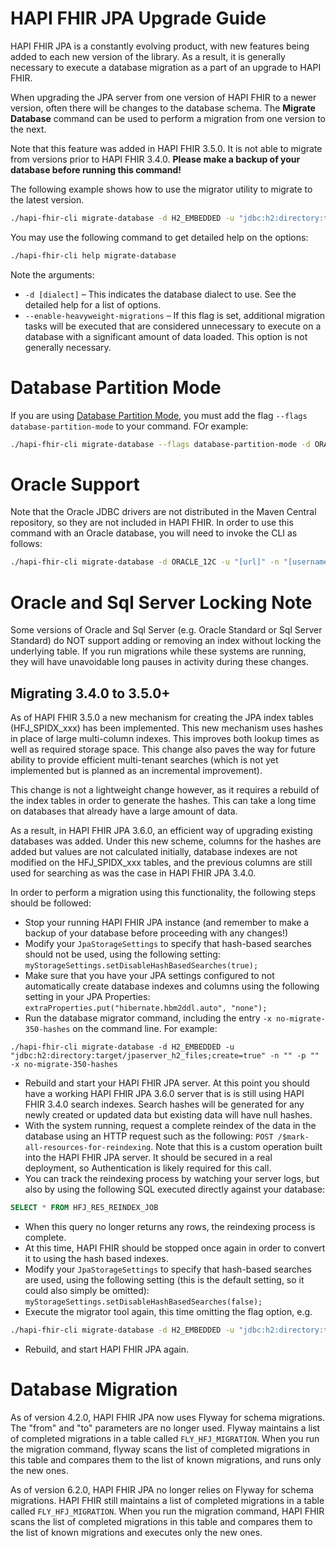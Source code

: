 # HAPI FHIR JPA Upgrade Guide

HAPI FHIR JPA is a constantly evolving product, with new features being added to each new version of the library. As a result, it is generally necessary to execute a database migration as a part of an upgrade to HAPI FHIR.

When upgrading the JPA server from one version of HAPI FHIR to a newer version, often there will be changes to the database schema. The **Migrate Database** command can be used to perform a migration from one version to the next.

Note that this feature was added in HAPI FHIR 3.5.0. It is not able to migrate from versions prior to HAPI FHIR 3.4.0. **Please make a backup of your database before running this command!**

The following example shows how to use the migrator utility to migrate to the latest version.

```bash
./hapi-fhir-cli migrate-database -d H2_EMBEDDED -u "jdbc:h2:directory:target/jpaserver_h2_files;create=true" -n "" -p ""
```

You may use the following command to get detailed help on the options:

```bash
./hapi-fhir-cli help migrate-database
```

Note the arguments:

* `-d [dialect]` &ndash; This indicates the database dialect to use. See the detailed help for a list of options.
* `--enable-heavyweight-migrations` &ndash; If this flag is set, additional migration tasks will be executed that are considered unnecessary to execute on a database with a significant amount of data loaded. This option is not generally necessary.

<a name="database-partition-mode"/>

# Database Partition Mode

If you are using [Database Partition Mode](../server_jpa_partitioning/db_partition_mode.md), you must add the flag `--flags database-partition-mode` to your command. FOr example:

```bash
./hapi-fhir-cli migrate-database --flags database-partition-mode -d ORACLE_12C -u "[url]" -n "[username]" -p "[password]"
```

# Oracle Support

Note that the Oracle JDBC drivers are not distributed in the Maven Central repository, so they are not included in HAPI FHIR. In order to use this command with an Oracle database, you will need to invoke the CLI as follows:

```bash
./hapi-fhir-cli migrate-database -d ORACLE_12C -u "[url]" -n "[username]" -p "[password]"
```

# Oracle and Sql Server Locking Note

Some versions of Oracle and Sql Server (e.g. Oracle Standard or Sql Server Standard) do NOT support adding or removing an index without locking the underlying table.
If you run migrations while these systems are running,
they will have unavoidable long pauses in activity during these changes.

## Migrating 3.4.0 to 3.5.0+

As of HAPI FHIR 3.5.0 a new mechanism for creating the JPA index tables (HFJ_SPIDX_xxx) has been implemented. This new mechanism uses hashes in place of large multi-column indexes. This improves both lookup times as well as required storage space. This change also paves the way for future ability to provide efficient multi-tenant searches (which is not yet implemented but is planned as an incremental improvement).

This change is not a lightweight change however, as it requires a rebuild of the index tables in order to generate the hashes. This can take a long time on databases that already have a large amount of data.

As a result, in HAPI FHIR JPA 3.6.0, an efficient way of upgrading existing databases was added. Under this new scheme, columns for the hashes are added but values are not calculated initially, database indexes are not modified on the HFJ_SPIDX_xxx tables, and the previous columns are still used for searching as was the case in HAPI FHIR JPA 3.4.0.

In order to perform a migration using this functionality, the following steps should be followed:

* Stop your running HAPI FHIR JPA instance (and remember to make a backup of your database before proceeding with any changes!)
* Modify your `JpaStorageSettings` to specify that hash-based searches should not be used, using the following setting: `myStorageSettings.setDisableHashBasedSearches(true);`
* Make sure that you have your JPA settings configured to not automatically create database indexes and columns using the following setting in your JPA Properties: `extraProperties.put("hibernate.hbm2ddl.auto", "none");`
* Run the database migrator command, including the entry `-x no-migrate-350-hashes` on the command line. For example:

```
./hapi-fhir-cli migrate-database -d H2_EMBEDDED -u "jdbc:h2:directory:target/jpaserver_h2_files;create=true" -n "" -p "" -x no-migrate-350-hashes
```

* Rebuild and start your HAPI FHIR JPA server. At this point you should have a working HAPI FHIR JPA 3.6.0 server that is is still using HAPI FHIR 3.4.0 search indexes. Search hashes will be generated for any newly created or updated data but existing data will have null hashes.
* With the system running, request a complete reindex of the data in the database using
an HTTP request such as the following: `POST /$mark-all-resources-for-reindexing`. Note that this is a custom operation built into the HAPI FHIR JPA server. It should be secured in a real deployment, so Authentication is likely required for this call.
* You can track the reindexing process by watching your server logs, but also by using the following SQL executed directly against your database:

```sql
SELECT * FROM HFJ_RES_REINDEX_JOB
```

* When this query no longer returns any rows, the reindexing process is complete.
* At this time, HAPI FHIR should be stopped once again in order to convert it to using the hash based indexes.
* Modify your `JpaStorageSettings` to specify that hash-based searches are used, using the following setting (this is the default setting, so it could also simply be omitted): `myStorageSettings.setDisableHashBasedSearches(false);`
* Execute the migrator tool again, this time omitting the flag option, e.g.

```bash
./hapi-fhir-cli migrate-database -d H2_EMBEDDED -u "jdbc:h2:directory:target/jpaserver_h2_files;create=true" -n "" -p ""
```
* Rebuild, and start HAPI FHIR JPA again.

# Database Migration

As of version 4.2.0, HAPI FHIR JPA now uses Flyway for schema migrations.  The "from" and "to" parameters are no longer used.  Flyway maintains a list of completed migrations in a table called `FLY_HFJ_MIGRATION`.  When you run the migration command, flyway scans the list of completed migrations in this table and compares them to the list of known migrations, and runs only the new ones.

As of version 6.2.0, HAPI FHIR JPA no longer relies on Flyway for schema migrations.  HAPI FHIR still maintains a list of completed migrations in a table called `FLY_HFJ_MIGRATION`.  When you run the migration command, HAPI FHIR scans the list of completed migrations in this table and compares them to the list of known migrations and executes only the new ones.
